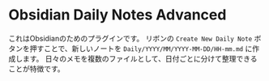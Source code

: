 # Obsidian Daily Notes Advanced

これはObsidianのためのプラグインです。
リボンの `Create New Daily Note` ボタンを押すことで、新しいノートを `Daily/YYYY/MM/YYYY-MM-DD/HH-mm.md`  に作成します。
日々のメモを複数のファイルとして、日付ごとに分けて整理できることが特徴です。
